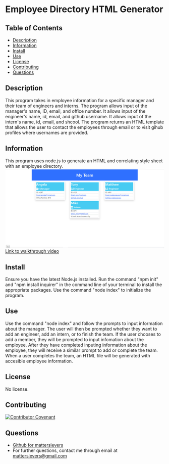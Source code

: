 
 
  # Employee Directory HTML Generator

  ## Table of Contents
  * [Description](#description)
  * [Information](#information)
  * [Install](#install)
  * [Use](#use)
  * [License](#license)
  * [Contributing](#contributing)
  * [Questions](#questions)

  ## Description
  This program takes in employee information for a specific manager and their team of engineers and interns. The program allows input of the manager's name, ID, email, and office number. It allows input of the engineer's name, id, email, and github username. It allows input of the intern's name, id, email, and shcool. The program returns an HTML template that allows the user to contact the employees through email or to visit gihub profiles where usernames are provided.

  ## Information
  This program uses node.js to generate an HTML and correlating style sheet with an employee directory.
  ![screenshot](assets/images/Screenshot.jpg)
  [Link to walkthrough video](https://drive.google.com/file/d/1fJNfO4lAEGEOoQHwLY2RCMJ5fVS5ePqr/view?usp=sharing)

  ## Install
   Ensure you have the latest Node.js installed. Run the command "npm init" and "npm install inquirer" in the command line of your terminal to install the appropriate packages. Use the command "node index" to initialize the program.
  
  ## Use
  Use the command "node index" and follow the prompts to input information about the manager. The user will then be prompted whether they want to add an engineer, add an intern, or to finish the team. If the user chooses to add a member, they will be prompted to input infomation about the employee. After they have completed inputing information about the employee, they will receive a similar prompt to add or complete the team. When a user completes the team, an HTML file will be generated with accesible employee information.
  
  ## License
  No license.

  ## Contributing
  [![Contributor Covenant](https://img.shields.io/badge/Contributor%20Covenant-2.1-4baaaa.svg)](code_of_conduct.md)

   
  ## Questions
  - [Github for mattersievers](http://www.github.com/mattersievers)
  - For further questions, contact me through email at mattersievers@gmail.com

